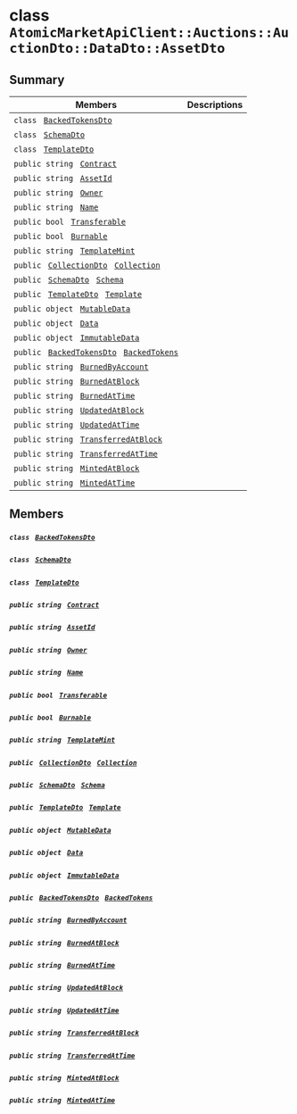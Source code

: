 # class `AtomicMarketApiClient::Auctions::AuctionDto::DataDto::AssetDto` 

## Summary

 Members                                | Descriptions                                
----------------------------------------|---------------------------------------------
`class ` [`BackedTokensDto`](.github/workflows/documentation/md/AtomicMarketApiClient--Auctions--AuctionDto--DataDto--AssetDto--BackedTokensDto.md#class_atomic_market_api_client_1_1_auctions_1_1_auction_dto_1_1_data_dto_1_1_asset_dto_1_1_backed_tokens_dto)        | 
`class ` [`SchemaDto`](.github/workflows/documentation/md/AtomicMarketApiClient--Auctions--AuctionDto--DataDto--AssetDto--SchemaDto.md#class_atomic_market_api_client_1_1_auctions_1_1_auction_dto_1_1_data_dto_1_1_asset_dto_1_1_schema_dto)        | 
`class ` [`TemplateDto`](.github/workflows/documentation/md/AtomicMarketApiClient--Auctions--AuctionDto--DataDto--AssetDto--TemplateDto.md#class_atomic_market_api_client_1_1_auctions_1_1_auction_dto_1_1_data_dto_1_1_asset_dto_1_1_template_dto)        | 
`public string ` [`Contract`](#class_atomic_market_api_client_1_1_auctions_1_1_auction_dto_1_1_data_dto_1_1_asset_dto_1a9b4baf8484b98d89513d7776a8877d0e) | 
`public string ` [`AssetId`](#class_atomic_market_api_client_1_1_auctions_1_1_auction_dto_1_1_data_dto_1_1_asset_dto_1a0066ff0d119e607c3ec5491c7aac86ff) | 
`public string ` [`Owner`](#class_atomic_market_api_client_1_1_auctions_1_1_auction_dto_1_1_data_dto_1_1_asset_dto_1a2bb39ac02455d05833c5f88b6ddc87ee) | 
`public string ` [`Name`](#class_atomic_market_api_client_1_1_auctions_1_1_auction_dto_1_1_data_dto_1_1_asset_dto_1a7ee9065718e6628dc7791b756fa6c0f9) | 
`public bool ` [`Transferable`](#class_atomic_market_api_client_1_1_auctions_1_1_auction_dto_1_1_data_dto_1_1_asset_dto_1ab0a2025837cfad369c22e114d1c93d42) | 
`public bool ` [`Burnable`](#class_atomic_market_api_client_1_1_auctions_1_1_auction_dto_1_1_data_dto_1_1_asset_dto_1a50c30f69b54db362be32720d5cc433bd) | 
`public string ` [`TemplateMint`](#class_atomic_market_api_client_1_1_auctions_1_1_auction_dto_1_1_data_dto_1_1_asset_dto_1a82c766587c3554c5c8b1b16e2cf29799) | 
`public ` [`CollectionDto`](.github/workflows/documentation/md/AtomicMarketApiClient--Auctions--AuctionDto--DataDto--CollectionDto.md#class_atomic_market_api_client_1_1_auctions_1_1_auction_dto_1_1_data_dto_1_1_collection_dto)` ` [`Collection`](#class_atomic_market_api_client_1_1_auctions_1_1_auction_dto_1_1_data_dto_1_1_asset_dto_1ac6d9b0c1cef1d8ad020fa9b6fc1c3319) | 
`public ` [`SchemaDto`](.github/workflows/documentation/md/AtomicMarketApiClient--Auctions--AuctionDto--DataDto--AssetDto--SchemaDto.md#class_atomic_market_api_client_1_1_auctions_1_1_auction_dto_1_1_data_dto_1_1_asset_dto_1_1_schema_dto)` ` [`Schema`](#class_atomic_market_api_client_1_1_auctions_1_1_auction_dto_1_1_data_dto_1_1_asset_dto_1ad93c55d7b2a8254b86543bda80750a31) | 
`public ` [`TemplateDto`](.github/workflows/documentation/md/AtomicMarketApiClient--Auctions--AuctionDto--DataDto--AssetDto--TemplateDto.md#class_atomic_market_api_client_1_1_auctions_1_1_auction_dto_1_1_data_dto_1_1_asset_dto_1_1_template_dto)` ` [`Template`](#class_atomic_market_api_client_1_1_auctions_1_1_auction_dto_1_1_data_dto_1_1_asset_dto_1a8d65cc2a5ff793ff3eb7a51b7d72e43f) | 
`public object ` [`MutableData`](#class_atomic_market_api_client_1_1_auctions_1_1_auction_dto_1_1_data_dto_1_1_asset_dto_1a517f1227ead52951840392f73f535a52) | 
`public object ` [`Data`](#class_atomic_market_api_client_1_1_auctions_1_1_auction_dto_1_1_data_dto_1_1_asset_dto_1a248bfced8a2a84c147f9b20efe3e669a) | 
`public object ` [`ImmutableData`](#class_atomic_market_api_client_1_1_auctions_1_1_auction_dto_1_1_data_dto_1_1_asset_dto_1a9fed56023309e1abafab5d3a66612ffd) | 
`public ` [`BackedTokensDto`](.github/workflows/documentation/md/AtomicMarketApiClient--Auctions--AuctionDto--DataDto--AssetDto--BackedTokensDto.md#class_atomic_market_api_client_1_1_auctions_1_1_auction_dto_1_1_data_dto_1_1_asset_dto_1_1_backed_tokens_dto)` ` [`BackedTokens`](#class_atomic_market_api_client_1_1_auctions_1_1_auction_dto_1_1_data_dto_1_1_asset_dto_1ace4511d1490d9905e3f19026c18dbc96) | 
`public string ` [`BurnedByAccount`](#class_atomic_market_api_client_1_1_auctions_1_1_auction_dto_1_1_data_dto_1_1_asset_dto_1aa5cda192438e7fb3d7476fd141781f01) | 
`public string ` [`BurnedAtBlock`](#class_atomic_market_api_client_1_1_auctions_1_1_auction_dto_1_1_data_dto_1_1_asset_dto_1a33628aede1491a3c2ee851bc168ef66d) | 
`public string ` [`BurnedAtTime`](#class_atomic_market_api_client_1_1_auctions_1_1_auction_dto_1_1_data_dto_1_1_asset_dto_1a664d94dbbc9b356664c27342061abbe7) | 
`public string ` [`UpdatedAtBlock`](#class_atomic_market_api_client_1_1_auctions_1_1_auction_dto_1_1_data_dto_1_1_asset_dto_1a6bb57b5afa05403c9d9c39296178c9ef) | 
`public string ` [`UpdatedAtTime`](#class_atomic_market_api_client_1_1_auctions_1_1_auction_dto_1_1_data_dto_1_1_asset_dto_1a72262f869452135882a475b6636de902) | 
`public string ` [`TransferredAtBlock`](#class_atomic_market_api_client_1_1_auctions_1_1_auction_dto_1_1_data_dto_1_1_asset_dto_1ab2e154e0d51a36f9dd001bd6ccda4571) | 
`public string ` [`TransferredAtTime`](#class_atomic_market_api_client_1_1_auctions_1_1_auction_dto_1_1_data_dto_1_1_asset_dto_1abaf0a7b245b0a4891c81c278b57898b7) | 
`public string ` [`MintedAtBlock`](#class_atomic_market_api_client_1_1_auctions_1_1_auction_dto_1_1_data_dto_1_1_asset_dto_1aece51bb353a548fed2f074df53cc3dc2) | 
`public string ` [`MintedAtTime`](#class_atomic_market_api_client_1_1_auctions_1_1_auction_dto_1_1_data_dto_1_1_asset_dto_1a02bd8923fc7b1802cd28ec5286c14d0e) | 

## Members

##### `class ` [`BackedTokensDto`](.github/workflows/documentation/md/AtomicMarketApiClient--Auctions--AuctionDto--DataDto--AssetDto--BackedTokensDto.md#class_atomic_market_api_client_1_1_auctions_1_1_auction_dto_1_1_data_dto_1_1_asset_dto_1_1_backed_tokens_dto) 

##### `class ` [`SchemaDto`](.github/workflows/documentation/md/AtomicMarketApiClient--Auctions--AuctionDto--DataDto--AssetDto--SchemaDto.md#class_atomic_market_api_client_1_1_auctions_1_1_auction_dto_1_1_data_dto_1_1_asset_dto_1_1_schema_dto) 

##### `class ` [`TemplateDto`](.github/workflows/documentation/md/AtomicMarketApiClient--Auctions--AuctionDto--DataDto--AssetDto--TemplateDto.md#class_atomic_market_api_client_1_1_auctions_1_1_auction_dto_1_1_data_dto_1_1_asset_dto_1_1_template_dto) 

##### `public string ` [`Contract`](#class_atomic_market_api_client_1_1_auctions_1_1_auction_dto_1_1_data_dto_1_1_asset_dto_1a9b4baf8484b98d89513d7776a8877d0e) 

##### `public string ` [`AssetId`](#class_atomic_market_api_client_1_1_auctions_1_1_auction_dto_1_1_data_dto_1_1_asset_dto_1a0066ff0d119e607c3ec5491c7aac86ff) 

##### `public string ` [`Owner`](#class_atomic_market_api_client_1_1_auctions_1_1_auction_dto_1_1_data_dto_1_1_asset_dto_1a2bb39ac02455d05833c5f88b6ddc87ee) 

##### `public string ` [`Name`](#class_atomic_market_api_client_1_1_auctions_1_1_auction_dto_1_1_data_dto_1_1_asset_dto_1a7ee9065718e6628dc7791b756fa6c0f9) 

##### `public bool ` [`Transferable`](#class_atomic_market_api_client_1_1_auctions_1_1_auction_dto_1_1_data_dto_1_1_asset_dto_1ab0a2025837cfad369c22e114d1c93d42) 

##### `public bool ` [`Burnable`](#class_atomic_market_api_client_1_1_auctions_1_1_auction_dto_1_1_data_dto_1_1_asset_dto_1a50c30f69b54db362be32720d5cc433bd) 

##### `public string ` [`TemplateMint`](#class_atomic_market_api_client_1_1_auctions_1_1_auction_dto_1_1_data_dto_1_1_asset_dto_1a82c766587c3554c5c8b1b16e2cf29799) 

##### `public ` [`CollectionDto`](.github/workflows/documentation/md/AtomicMarketApiClient--Auctions--AuctionDto--DataDto--CollectionDto.md#class_atomic_market_api_client_1_1_auctions_1_1_auction_dto_1_1_data_dto_1_1_collection_dto)` ` [`Collection`](#class_atomic_market_api_client_1_1_auctions_1_1_auction_dto_1_1_data_dto_1_1_asset_dto_1ac6d9b0c1cef1d8ad020fa9b6fc1c3319) 

##### `public ` [`SchemaDto`](.github/workflows/documentation/md/AtomicMarketApiClient--Auctions--AuctionDto--DataDto--AssetDto--SchemaDto.md#class_atomic_market_api_client_1_1_auctions_1_1_auction_dto_1_1_data_dto_1_1_asset_dto_1_1_schema_dto)` ` [`Schema`](#class_atomic_market_api_client_1_1_auctions_1_1_auction_dto_1_1_data_dto_1_1_asset_dto_1ad93c55d7b2a8254b86543bda80750a31) 

##### `public ` [`TemplateDto`](.github/workflows/documentation/md/AtomicMarketApiClient--Auctions--AuctionDto--DataDto--AssetDto--TemplateDto.md#class_atomic_market_api_client_1_1_auctions_1_1_auction_dto_1_1_data_dto_1_1_asset_dto_1_1_template_dto)` ` [`Template`](#class_atomic_market_api_client_1_1_auctions_1_1_auction_dto_1_1_data_dto_1_1_asset_dto_1a8d65cc2a5ff793ff3eb7a51b7d72e43f) 

##### `public object ` [`MutableData`](#class_atomic_market_api_client_1_1_auctions_1_1_auction_dto_1_1_data_dto_1_1_asset_dto_1a517f1227ead52951840392f73f535a52) 

##### `public object ` [`Data`](#class_atomic_market_api_client_1_1_auctions_1_1_auction_dto_1_1_data_dto_1_1_asset_dto_1a248bfced8a2a84c147f9b20efe3e669a) 

##### `public object ` [`ImmutableData`](#class_atomic_market_api_client_1_1_auctions_1_1_auction_dto_1_1_data_dto_1_1_asset_dto_1a9fed56023309e1abafab5d3a66612ffd) 

##### `public ` [`BackedTokensDto`](.github/workflows/documentation/md/AtomicMarketApiClient--Auctions--AuctionDto--DataDto--AssetDto--BackedTokensDto.md#class_atomic_market_api_client_1_1_auctions_1_1_auction_dto_1_1_data_dto_1_1_asset_dto_1_1_backed_tokens_dto)` ` [`BackedTokens`](#class_atomic_market_api_client_1_1_auctions_1_1_auction_dto_1_1_data_dto_1_1_asset_dto_1ace4511d1490d9905e3f19026c18dbc96) 

##### `public string ` [`BurnedByAccount`](#class_atomic_market_api_client_1_1_auctions_1_1_auction_dto_1_1_data_dto_1_1_asset_dto_1aa5cda192438e7fb3d7476fd141781f01) 

##### `public string ` [`BurnedAtBlock`](#class_atomic_market_api_client_1_1_auctions_1_1_auction_dto_1_1_data_dto_1_1_asset_dto_1a33628aede1491a3c2ee851bc168ef66d) 

##### `public string ` [`BurnedAtTime`](#class_atomic_market_api_client_1_1_auctions_1_1_auction_dto_1_1_data_dto_1_1_asset_dto_1a664d94dbbc9b356664c27342061abbe7) 

##### `public string ` [`UpdatedAtBlock`](#class_atomic_market_api_client_1_1_auctions_1_1_auction_dto_1_1_data_dto_1_1_asset_dto_1a6bb57b5afa05403c9d9c39296178c9ef) 

##### `public string ` [`UpdatedAtTime`](#class_atomic_market_api_client_1_1_auctions_1_1_auction_dto_1_1_data_dto_1_1_asset_dto_1a72262f869452135882a475b6636de902) 

##### `public string ` [`TransferredAtBlock`](#class_atomic_market_api_client_1_1_auctions_1_1_auction_dto_1_1_data_dto_1_1_asset_dto_1ab2e154e0d51a36f9dd001bd6ccda4571) 

##### `public string ` [`TransferredAtTime`](#class_atomic_market_api_client_1_1_auctions_1_1_auction_dto_1_1_data_dto_1_1_asset_dto_1abaf0a7b245b0a4891c81c278b57898b7) 

##### `public string ` [`MintedAtBlock`](#class_atomic_market_api_client_1_1_auctions_1_1_auction_dto_1_1_data_dto_1_1_asset_dto_1aece51bb353a548fed2f074df53cc3dc2) 

##### `public string ` [`MintedAtTime`](#class_atomic_market_api_client_1_1_auctions_1_1_auction_dto_1_1_data_dto_1_1_asset_dto_1a02bd8923fc7b1802cd28ec5286c14d0e) 

